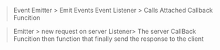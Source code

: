 > Event Emitter > Emit Events
> Event Listener > Calls
> Attached Callback Funcition

> Emitter > new request on server
> Listener> The server
> CallBack Funcition then function that finally send the response to the client